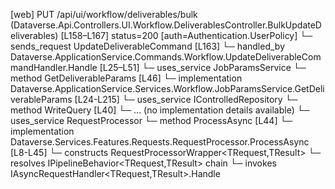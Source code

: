 [web] PUT /api/ui/workflow/deliverables/bulk  (Dataverse.Api.Controllers.UI.Workflow.DeliverablesController.BulkUpdateDeliverables)  [L158–L167] status=200 [auth=Authentication.UserPolicy]
  └─ sends_request UpdateDeliverableCommand [L163]
    └─ handled_by Dataverse.ApplicationService.Commands.Workflow.UpdateDeliverableCommandHandler.Handle [L25–L51]
      └─ uses_service JobParamsService
        └─ method GetDeliverableParams [L46]
          └─ implementation Dataverse.ApplicationService.Services.Workflow.JobParamsService.GetDeliverableParams [L24-L215]
      └─ uses_service IControlledRepository<Deliverable>
        └─ method WriteQuery [L40]
          └─ ... (no implementation details available)
      └─ uses_service RequestProcessor
        └─ method ProcessAsync [L44]
          └─ implementation Dataverse.Services.Features.Requests.RequestProcessor.ProcessAsync [L8-L45]
            └─ constructs RequestProcessorWrapper<TRequest,TResult>
            └─ resolves IPipelineBehavior<TRequest,TResult> chain
            └─ invokes IAsyncRequestHandler<TRequest,TResult>.Handle

